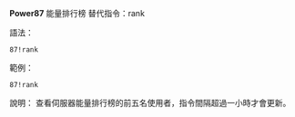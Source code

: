 **Power87** 能量排行榜
替代指令：rank

語法：
```
87!rank
```

範例：
```
87!rank
```
說明：
查看伺服器能量排行榜的前五名使用者，指令間隔超過一小時才會更新。
